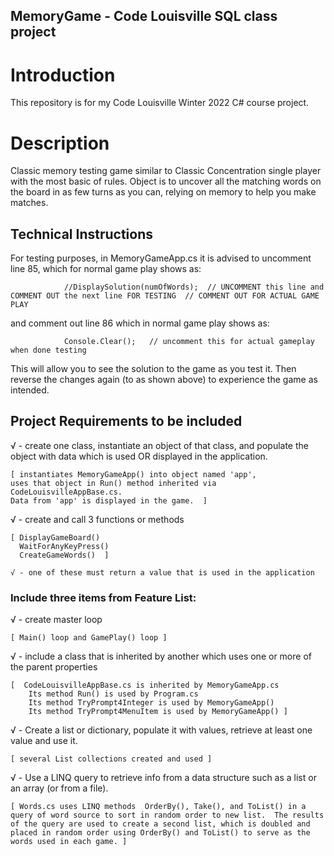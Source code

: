 ## MemoryGame  - Code Louisville SQL class project


# Introduction
This repository is for my Code Louisville Winter 2022 C# course project. 


# Description

Classic memory testing game similar to Classic Concentration single player with the most basic of rules.  Object is to uncover all the matching words on the board in as few turns as you can, relying on memory to help you make matches.


## Technical Instructions

For testing purposes, in MemoryGameApp.cs it is advised to uncomment line 85, which for normal game play shows as:

                //DisplaySolution(numOfWords);  // UNCOMMENT this line and COMMENT OUT the next line FOR TESTING  // COMMENT OUT FOR ACTUAL GAME PLAY

and comment out line 86 which in normal game play shows as:

                Console.Clear();   // uncomment this for actual gameplay when done testing

This will allow you to see the solution to the game as you test it.  Then reverse the changes again (to as shown above) to experience the game as intended.



## Project Requirements to be included

√  - create one class, instantiate an object of that class, and populate the object with data which is used OR displayed in the application.

	[ instantiates MemoryGameApp() into object named 'app',
	uses that object in Run() method inherited via CodeLouisvilleAppBase.cs.  
	Data from 'app' is displayed in the game.  ]

√  - create and call 3 functions or methods

	[ DisplayGameBoard()
	  WaitForAnyKeyPress()
	  CreateGameWords()  ]

	√ - one of these must return a value that is used in the application


### Include three items from Feature List:

√  -  create master loop

	[ Main() loop and GamePlay() loop ]


√  - include a class that is inherited by another which uses one or more of the parent properties 
     
	[  CodeLouisvilleAppBase.cs is inherited by MemoryGameApp.cs   
		Its method Run() is used by Program.cs
		Its method TryPrompt4Integer is used by MemoryGameApp()
		Its method TryPrompt4MenuItem is used by MemoryGameApp() ]



√  - Create a list or dictionary, populate it with values, retrieve at least one value and use it. 

	[ several List collections created and used ]


√  - Use a LINQ query to retrieve info from a data structure such as a list or an array (or from a file).

	[ Words.cs uses LINQ methods  OrderBy(), Take(), and ToList() in a query of word source to sort in random order to new list.  The results of the query are used to create a second list, which is doubled and placed in random order using OrderBy() and ToList() to serve as the words used in each game. ]
	
	
